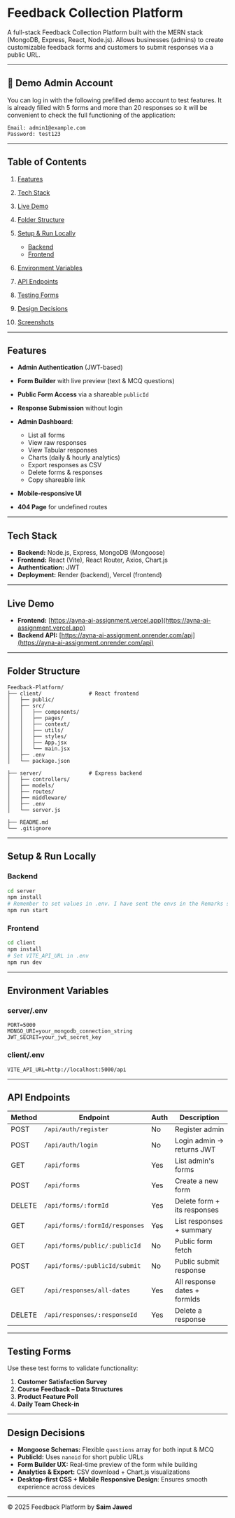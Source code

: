 # Feedback Collection Platform

A full-stack Feedback Collection Platform built with the MERN stack (MongoDB, Express, React, Node.js). Allows businesses (admins) to create customizable feedback forms and customers to submit responses via a public URL.

---

## 🔑 Demo Admin Account

You can log in with the following prefilled demo account to test features.
It is already filled with 5 forms and more than 20 responses so it will be convenient to check the full functioning of the application:

```
Email: admin1@example.com 
Password: test123
```

---

## Table of Contents

1. [Features](#features)
2. [Tech Stack](#tech-stack)
3. [Live Demo](#live-demo)
4. [Folder Structure](#folder-structure)
5. [Setup & Run Locally](#setup--run-locally)

   * [Backend](#backend)
   * [Frontend](#frontend)
6. [Environment Variables](#environment-variables)
7. [API Endpoints](#api-endpoints)
8. [Testing Forms](#testing-forms)
9. [Design Decisions](#design-decisions)
10. [Screenshots](#screenshots)

---

## Features

* **Admin Authentication** (JWT-based)
* **Form Builder** with live preview (text & MCQ questions)
* **Public Form Access** via a shareable `publicId`
* **Response Submission** without login
* **Admin Dashboard**:

  * List all forms
  * View raw responses
  * View Tabular responses
  * Charts (daily & hourly analytics)
  * Export responses as CSV
  * Delete forms & responses
  * Copy shareable link
* **Mobile-responsive UI**
* **404 Page** for undefined routes

---

## Tech Stack

* **Backend:** Node.js, Express, MongoDB (Mongoose)
* **Frontend:** React (Vite), React Router, Axios, Chart.js
* **Authentication:** JWT
* **Deployment:** Render (backend), Vercel (frontend)

---

## Live Demo

* **Frontend:** [https://ayna-ai-assignment.vercel.app](https://ayna-ai-assignment.vercel.app)
* **Backend API:** [https://ayna-ai-assignment.onrender.com/api](https://ayna-ai-assignment.onrender.com/api)

---

## Folder Structure

```
Feedback-Platform/
├── client/               # React frontend
│   ├── public/
│   ├── src/
│   │   ├── components/
│   │   ├── pages/
│   │   ├── context/
│   │   ├── utils/
│   │   ├── styles/
│   │   ├── App.jsx
│   │   └── main.jsx
│   ├── .env
│   └── package.json

├── server/               # Express backend
│   ├── controllers/
│   ├── models/
│   ├── routes/
│   ├── middleware/
│   ├── .env
│   └── server.js

├── README.md
└── .gitignore
```

---

## Setup & Run Locally

### Backend

```bash
cd server
npm install
# Remember to set values in .env. I have sent the envs in the Remarks section of the Submission form
npm run start
```

### Frontend

```bash
cd client
npm install
# Set VITE_API_URL in .env
npm run dev
```

---

## Environment Variables

### server/.env

```
PORT=5000
MONGO_URI=your_mongodb_connection_string
JWT_SECRET=your_jwt_secret_key
```

### client/.env

```
VITE_API_URL=http://localhost:5000/api
```

---

## API Endpoints

| Method | Endpoint                       | Auth | Description                  |
| ------ | ------------------------------ | ---- | ---------------------------- |
| POST   | `/api/auth/register`           | No   | Register admin               |
| POST   | `/api/auth/login`              | No   | Login admin → returns JWT    |
| GET    | `/api/forms`                   | Yes  | List admin's forms           |
| POST   | `/api/forms`                   | Yes  | Create a new form            |
| DELETE | `/api/forms/:formId`           | Yes  | Delete form + its responses  |
| GET    | `/api/forms/:formId/responses` | Yes  | List responses + summary     |
| GET    | `/api/forms/public/:publicId`  | No   | Public form fetch            |
| POST   | `/api/forms/:publicId/submit`  | No   | Public submit response       |
| GET    | `/api/responses/all-dates`     | Yes  | All response dates + formIds |
| DELETE | `/api/responses/:responseId`   | Yes  | Delete a response            |

---

## Testing Forms

Use these test forms to validate functionality:

1. **Customer Satisfaction Survey**
2. **Course Feedback – Data Structures**
3. **Product Feature Poll**
4. **Daily Team Check-in**

---

## Design Decisions

* **Mongoose Schemas:** Flexible `questions` array for both input & MCQ
* **PublicId:** Uses `nanoid` for short public URLs
* **Form Builder UX:** Real-time preview of the form while building
* **Analytics & Export:** CSV download + Chart.js visualizations
* **Desktop-first CSS + Mobile Responsive Design**: Ensures smooth experience across devices

---

© 2025 Feedback Platform by **Saim Jawed**
